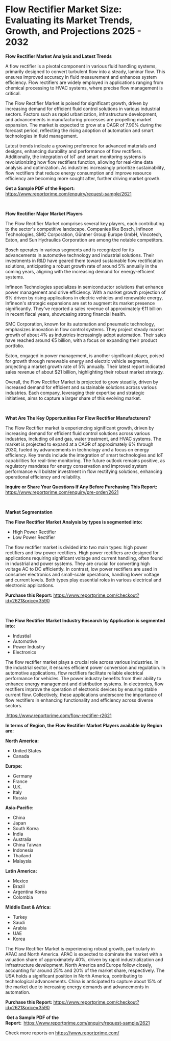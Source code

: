 <p><h1>Flow Rectifier Market Size: Evaluating its Market Trends, Growth, and Projections 2025 - 2032</h1></p><p><strong>Flow Rectifier Market Analysis and Latest Trends</strong></p>
<p><p>A flow rectifier is a pivotal component in various fluid handling systems, primarily designed to convert turbulent flow into a steady, laminar flow. This ensures improved accuracy in fluid measurement and enhances system efficiency. Flow rectifiers are widely employed in applications ranging from chemical processing to HVAC systems, where precise flow management is critical.</p><p>The Flow Rectifier Market is poised for significant growth, driven by increasing demand for efficient fluid control solutions in various industrial sectors. Factors such as rapid urbanization, infrastructure development, and advancements in manufacturing processes are propelling market expansion. The market is expected to grow at a CAGR of 7.90% during the forecast period, reflecting the rising adoption of automation and smart technologies in fluid management.</p><p>Latest trends indicate a growing preference for advanced materials and designs, enhancing durability and performance of flow rectifiers. Additionally, the integration of IoT and smart monitoring systems is revolutionizing how flow rectifiers function, allowing for real-time data analysis and optimization. As industries increasingly prioritize sustainability, flow rectifiers that reduce energy consumption and improve resource efficiency are becoming more sought after, further driving market growth.</p></p>
<p><strong>Get a Sample PDF of the Report:&nbsp;</strong> <a href="https://www.reportprime.com/enquiry/request-sample/2621?utm_campaign=3100&utm_medium=2&utm_source=Github&utm_content=ia&utm_term=18032025&utm_id=flow-rectifier">https://www.reportprime.com/enquiry/request-sample/2621</a></p>
<p>&nbsp;</p>
<p><strong>Flow Rectifier Major Market Players</strong></p>
<p><p>The Flow Rectifier Market comprises several key players, each contributing to the sector's competitive landscape. Companies like Bosch, Infineon Technologies, SMC Corporation, Güntner Group Europe GmbH, Vincotech, Eaton, and Sun Hydraulics Corporation are among the notable competitors.</p><p>Bosch operates in various segments and is recognized for its advancements in automotive technology and industrial solutions. Their investments in R&D have geared them toward sustainable flow rectification solutions, anticipating a robust growth rate of around 5% annually in the coming years, aligning with the increasing demand for energy-efficient systems.</p><p>Infineon Technologies specializes in semiconductor solutions that enhance power management and drive efficiency. With a market growth projection of 6% driven by rising applications in electric vehicles and renewable energy, Infineon's strategic expansions are set to augment its market presence significantly. They've reported a sales revenue of approximately €11 billion in recent fiscal years, showcasing strong financial health.</p><p>SMC Corporation, known for its automation and pneumatic technology, emphasizes innovation in flow control systems. They project steady market growth of about 4% as industries increasingly adopt automation. Their sales have reached around €5 billion, with a focus on expanding their product portfolio.</p><p>Eaton, engaged in power management, is another significant player, poised for growth through renewable energy and electric vehicle segments, projecting a market growth rate of 5% annually. Their latest report indicated sales revenue of about $21 billion, highlighting their robust market strategy.</p><p>Overall, the Flow Rectifier Market is projected to grow steadily, driven by increased demand for efficient and sustainable solutions across various industries. Each company, leveraging their expertise and strategic initiatives, aims to capture a larger share of this evolving market.</p></p>
<p>&nbsp;</p>
<p><strong>What Are The Key Opportunities For Flow Rectifier Manufacturers?</strong></p>
<p><p>The Flow Rectifier market is experiencing significant growth, driven by increasing demand for efficient fluid control solutions across various industries, including oil and gas, water treatment, and HVAC systems. The market is projected to expand at a CAGR of approximately 6% through 2030, fueled by advancements in technology and a focus on energy efficiency. Key trends include the integration of smart technologies and IoT capabilities for real-time monitoring. The future outlook remains positive, as regulatory mandates for energy conservation and improved system performance will bolster investment in flow rectifying solutions, enhancing operational efficiency and reliability.</p></p>
<p><strong>Inquire or Share Your Questions If Any Before Purchasing This Report:</strong> <a href="https://www.reportprime.com/enquiry/pre-order/2621?utm_campaign=3100&utm_medium=2&utm_source=Github&utm_content=ia&utm_term=18032025&utm_id=flow-rectifier">https://www.reportprime.com/enquiry/pre-order/2621</a></p>
<p>&nbsp;</p>
<p><strong>Market Segmentation</strong></p>
<p><strong>The Flow Rectifier Market Analysis by types is segmented into:</strong></p>
<p><ul><li>High Power Rectifier</li><li>Low Power Rectifier</li></ul></p>
<p><p>The flow rectifier market is divided into two main types: high power rectifiers and low power rectifiers. High power rectifiers are designed for applications requiring significant voltage and current handling, often found in industrial and power systems. They are crucial for converting high voltage AC to DC efficiently. In contrast, low power rectifiers are used in consumer electronics and small-scale operations, handling lower voltage and current levels. Both types play essential roles in various electrical and electronic applications.</p></p>
<p><strong>Purchase this Report:&nbsp;</strong><a href="https://www.reportprime.com/checkout?id=2621&price=3590&utm_campaign=3100&utm_medium=2&utm_source=Github&utm_content=ia&utm_term=18032025&utm_id=flow-rectifier">https://www.reportprime.com/checkout?id=2621&price=3590</a></p>
<p>&nbsp;</p>
<p><strong>The Flow Rectifier Market Industry Research by Application is segmented into:</strong></p>
<p><ul><li>Industial</li><li>Automotive</li><li>Power Industry</li><li>Electronics</li></ul></p>
<p><p>The flow rectifier market plays a crucial role across various industries. In the industrial sector, it ensures efficient power conversion and regulation. In automotive applications, flow rectifiers facilitate reliable electrical performance for vehicles. The power industry benefits from their ability to enhance energy management and distribution systems. In electronics, flow rectifiers improve the operation of electronic devices by ensuring stable current flow. Collectively, these applications underscore the importance of flow rectifiers in enhancing functionality and efficiency across diverse sectors.</p></p>
<p><a href="https://www.reportprime.com/flow-rectifier-r2621?utm_campaign=3100&utm_medium=2&utm_source=Github&utm_content=ia&utm_term=18032025&utm_id=flow-rectifier">&nbsp;https://www.reportprime.com/flow-rectifier-r2621</a></p>
<p><strong>In terms of Region, the Flow Rectifier Market Players available by Region are:</strong></p>
<p>
    <p> <strong> North America: </strong>
        <ul>
            <li>United States</li>
            <li>Canada</li>
        </ul>
        </p> 
    <p> <strong> Europe: </strong>
        <ul>
            <li>Germany</li>
            <li>France</li>
            <li>U.K.</li>
            <li>Italy</li>
            <li>Russia</li>
        </ul>
        </p> 
    <p> <strong> Asia-Pacific: </strong>
        <ul>
            <li>China</li>
            <li>Japan</li>
            <li>South Korea</li>
            <li>India</li>
            <li>Australia</li>
            <li>China Taiwan</li>
            <li>Indonesia</li>
            <li>Thailand</li>
            <li>Malaysia</li>
        </ul>
        </p> 
    <p> <strong> Latin America: </strong>
        <ul>
            <li>Mexico</li>
            <li>Brazil</li>
            <li>Argentina Korea</li>
            <li>Colombia</li>
        </ul>
        </p> 
    <p> <strong> Middle East & Africa: </strong>
        <ul>
            <li>Turkey</li>
            <li>Saudi</li>
            <li>Arabia</li>
            <li>UAE</li>
            <li>Korea</li>
        </ul>
    </p>
    </p>
<p><p>The Flow Rectifier Market is experiencing robust growth, particularly in APAC and North America. APAC is expected to dominate the market with a valuation share of approximately 40%, driven by rapid industrialization and infrastructure development. North America and Europe follow closely, accounting for around 25% and 20% of the market share, respectively. The USA holds a significant position in North America, contributing to technological advancements. China is anticipated to capture about 15% of the market due to increasing energy demands and advancements in automation.</p></p>
<p><strong>Purchase this Report: </strong><a href="https://www.reportprime.com/checkout?id=2621&price=3590&utm_campaign=3100&utm_medium=2&utm_source=Github&utm_content=ia&utm_term=18032025&utm_id=flow-rectifier">https://www.reportprime.com/checkout?id=2621&price=3590</a></p>
<p>&nbsp;<strong>Get a Sample PDF of the Report:&nbsp;&nbsp;</strong><a href="https://www.reportprime.com/enquiry/request-sample/2621?utm_campaign=3100&utm_medium=2&utm_source=Github&utm_content=ia&utm_term=18032025&utm_id=flow-rectifier">https://www.reportprime.com/enquiry/request-sample/2621</a></p>
<p><strong></strong></p>
<p>Check more reports on <a href="https://www.reportprime.com/?utm_campaign=3100&utm_medium=2&utm_source=Github&utm_content=ia&utm_term=18032025&utm_id=flow-rectifier">https://www.reportprime.com/</a></p>